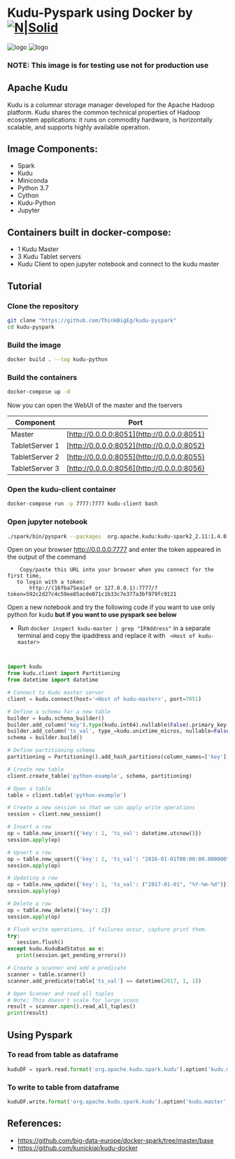 #   Kudu-Pyspark using Docker by [![N|Solid](https://think-big.solutions/img/logo.png)](https://think-big.solutions)

![logo](http://getkudu.io/img/logo.png) ![logo](https://www.docker.com/sites/default/files/social/docker_facebook_share.png) 

### NOTE: This image is for testing use not for production use

## Apache Kudu

Kudu is a columnar storage manager developed for the Apache Hadoop platform. Kudu shares the common technical properties of Hadoop ecosystem applications: it runs on commodity hardware, is horizontally scalable, and supports highly available operation.

## Image Components:
 - Spark
 - Kudu
 - Miniconda
 - Python 3.7
 - Cython
 - Kudu-Python
 - Jupyter
 
 ## Containers built in docker-compose:
  - 1 Kudu Master
  - 3 Kudu Tablet servers
  - Kudu Client to open jupyter notebook and connect to the kudu master
  
 ## Tutorial 
 ### Clone the repository
 ```sh
 git clone "https://github.com/ThinkBigEg/kudu-pyspark"
 cd kudu-pyspark
 ```
 ### Build the image
 ```sh
 docker build . --tag kudu-python
 ```
 ### Build the containers
 ```sh
 docker-compose up -d
 ```
 Now you can open the WebUI of the master and the tservers
 
 
| Component                | Port                                              |
| -----------------------  |-------------------------------------------------- |
| Master                   | [http://0.0.0.0:8051](http://0.0.0.0:8051)  |
| TabletServer  1          | [http://0.0.0.0:8052](http://0.0.0.0:8052)  |
| TabletServer  2          | [http://0.0.0.0:8055](http://0.0.0.0:8055)  |
| TabletServer  3          | [http://0.0.0.0:8056](http://0.0.0.0:8056)  |


 ### Open the kudu-client container
 ```sh
 docker-compose run -p 7777:7777 kudu-client bash
 ```
 ### Open jupyter notebook
 ```sh
 ./spark/bin/pyspark --packages  org.apache.kudu:kudu-spark2_2.11:1.4.0
 ```
 Open on your browser http://0.0.0.0:7777 and enter the token appeared in the output of the command
 ```console
     Copy/paste this URL into your browser when you connect for the first time,
    to login with a token:
        http://(16fba75ea1ef or 127.0.0.1):7777/?token=592c2d27c4c59ee85acde071c1b33c7e377a3bf979fc9121
 ```
 Open a new notebook and try the following code if you want to use only python for kudu **but if you want to use pyspark see below**
 - Run ``` docker inspect kudu-master | grep "IPAddress" ``` in a separate terminal and copy the ipaddress and replace it with ``` <Host of kudu-master>```
 ```python
 

import kudu
from kudu.client import Partitioning
from datetime import datetime

# Connect to Kudu master server
client = kudu.connect(host='<Host of kudu-master>', port=7051)

# Define a schema for a new table
builder = kudu.schema_builder()
builder.add_column('key').type(kudu.int64).nullable(False).primary_key()
builder.add_column('ts_val', type_=kudu.unixtime_micros, nullable=False, compression='lz4')
schema = builder.build()

# Define partitioning schema
partitioning = Partitioning().add_hash_partitions(column_names=['key'], num_buckets=3)

# Create new table
client.create_table('python-example', schema, partitioning)

# Open a table
table = client.table('python-example')

# Create a new session so that we can apply write operations
session = client.new_session()

# Insert a row
op = table.new_insert({'key': 1, 'ts_val': datetime.utcnow()})
session.apply(op)

# Upsert a row
op = table.new_upsert({'key': 2, 'ts_val': "2016-01-01T00:00:00.000000"})
session.apply(op)

# Updating a row
op = table.new_update({'key': 1, 'ts_val': ("2017-01-01", "%Y-%m-%d")})
session.apply(op)

# Delete a row
op = table.new_delete({'key': 2})
session.apply(op)

# Flush write operations, if failures occur, capture print them.
try:
    session.flush()
except kudu.KuduBadStatus as e:
    print(session.get_pending_errors())

# Create a scanner and add a predicate
scanner = table.scanner()
scanner.add_predicate(table['ts_val'] == datetime(2017, 1, 1))

# Open Scanner and read all tuples
# Note: This doesn't scale for large scans
result = scanner.open().read_all_tuples()
print(result)
 ```
 ## Using Pyspark
 ### To read from table as dataframe
 ```python
 kuduDF = spark.read.format('org.apache.kudu.spark.kudu').option('kudu.master',"<Host of kudu-master>:7051").option('kudu.table',"python-example").load()
 ```
 
 ### To write to table from dataframe
 ```python
 kuduDF.write.format('org.apache.kudu.spark.kudu').option('kudu.master',"<Host of kudu-master>:7051").option('kudu.table',"python-example")
 ```
 
 ## References:
 - https://github.com/big-data-europe/docker-spark/tree/master/base
 - https://github.com/kunickiaj/kudu-docker
